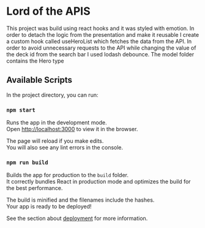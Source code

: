 # Lord of the APIS

This project was build using react hooks and it was styled with emotion. In order to detach the logic from the presentation and make it reusable I create a custom hook called useHeroList which fetches the data from the API. In order to avoid unnecessary requests to the API while changing the value of the deck id from the search bar I used lodash debounce. The model folder contains the Hero type

## Available Scripts

In the project directory, you can run:

### `npm start`

Runs the app in the development mode.\
Open [http://localhost:3000](http://localhost:3000) to view it in the browser.

The page will reload if you make edits.\
You will also see any lint errors in the console.

### `npm run build`

Builds the app for production to the `build` folder.\
It correctly bundles React in production mode and optimizes the build for the best performance.

The build is minified and the filenames include the hashes.\
Your app is ready to be deployed!

See the section about [deployment](https://facebook.github.io/create-react-app/docs/deployment) for more information.
